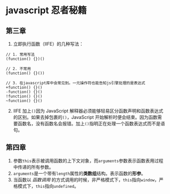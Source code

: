 # javascript 忍者秘籍

## 第三章

1. 立即执行函数（IIFE）的几种写法：

```
// 1. 常用写法
(function() {})()

// 2. 不常用
(function() {}())

// 3. 在javascript库中会常见到。一元操作符也能告知js引擎处理的是表达式
+function() {}()
-function() {}()
!function() {}()
~function() {}()
```

2. IIFE 加上`()`因为 JavaScript 解释器必须能够轻易区分函数声明和函数表达式的区别。如果去掉包裹的`()`，JavaScript 开始解析时便会结束。因为函数需要函数名，没有函数名会报错。加上`()`指明正在处理一个函数表达式而不是语句。

## 第四章

1. 参数`this`表示被调用函数的上下文对象，而`arguments`参数表示函数表用过程中传递的所有参数。
2. `arguments`是一个带有`length`属性的**类数组**结构。表示函数的**形参**。
3. 当函数以 _函数调用_ 的方式调用的时候，非严格模式下，`this`指向`window`，严格模式下，`this`指向`undefined`。
